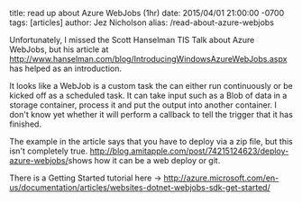 title: read up about Azure WebJobs (1hr)
date: 2015/04/01 21:00:00 -0700
tags: [articles]
author: Jez Nicholson
alias: /read-about-azure-webjobs

​Unfortunately, I missed the Scott Hanselman TIS Talk about Azure WebJobs, but his article at http://www.hanselman.com/blog/IntroducingWindowsAzureWebJobs.aspx​ has helped as an introduction.

It looks like a WebJob is a custom task the can either run continuously or be kicked off as a scheduled task. It can take input such as a Blob of data in a storage container, process it and put the output into another container. I don't know yet whether it will perform a callback to tell the trigger that it has finished.

The example in the article says that you have to deploy via a zip file, but this isn't completely true. http://blog.amitapple.com/post/74215124623/deploy-azure-webjobs/​ shows how it can be a web deploy or git.
​

There is a Getting Started tutorial here -> http://azure.microsoft.com/en-us/documentation/articles/websites-dotnet-webjobs-sdk-get-started/​